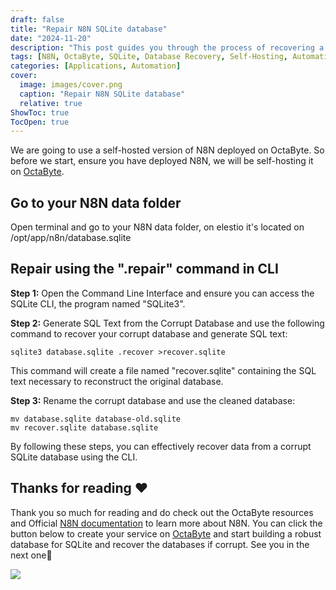 ```yaml
---
draft: false
title: "Repair N8N SQLite database"
date: "2024-11-20"
description: "This post guides you through the process of recovering a corrupt SQLite database in N8N, a self-hosted automation tool on OctaByte. It provides step-by-step instructions to repair the database using the CLI."
tags: [N8N, OctaByte, SQLite, Database Recovery, Self-Hosting, Automation, CLI, Repair]
categories: [Applications, Automation]
cover:
  image: images/cover.png
  caption: "Repair N8N SQLite database"
  relative: true
ShowToc: true
TocOpen: true
---
```



We are going to use a self\-hosted version of N8N deployed on OctaByte. So before we start, ensure you have deployed N8N, we will be self\-hosting it on [OctaByte](https://octabyte.io/applications/automation/n8n).

## Go to your N8N data folder

Open terminal and go to your N8N data folder, on elestio it's located on /opt/app/n8n/database.sqlite

## Repair using the ".repair" command in CLI

 **Step 1:** Open the Command Line Interface and ensure you can access the SQLite CLI, the program named "SQLite3".

**Step 2:** Generate SQL Text from the Corrupt Database and use the following command to recover your corrupt database and generate SQL text:


```
sqlite3 database.sqlite .recover >recover.sqlite
```
This command will create a file named "recover.sqlite" containing the SQL text necessary to reconstruct the original database.

**Step 3:** Rename the corrupt database and use the cleaned database:


```
mv database.sqlite database-old.sqlite
mv recover.sqlite database.sqlite
```
By following these steps, you can effectively recover data from a corrupt SQLite database using the CLI.

## **Thanks for reading ❤️**

Thank you so much for reading and do check out the OctaByte resources and Official [N8N documentation](https://docs.n8n.io/?ref=blog.octabyte.io) to learn more about N8N. You can click the button below to create your service on [OctaByte](https://octabyte.io/applications/automation/n8n) and start building a robust database for SQLite and recover the databases if corrupt. See you in the next one👋

[![](/images/octabyte-deploy.png)](https://octabyte.io/applications/automation/n8n)

